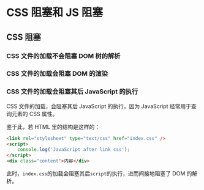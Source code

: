 # CSS 阻塞和 JS 阻塞

## CSS 阻塞

### CSS 文件的加载不会阻塞 DOM 树的解析

### CSS 文件的加载会阻塞 DOM 的渲染

### CSS 文件的加载会阻塞其后 JavaScript 的执行

CSS 文件的加载，会阻塞其后 JavaScript 的执行，因为 JavaScript 经常用于查询元素的 CSS 属性。

鉴于此，若 HTML 里的结构是这样的：

```html
<link rel="stylesheet" type="text/css" href="index.css" />
<script>
    console.log('JavaScript after link css');
</script>
<div class="content">内容</div>
```

此时，`index.css`的加载会阻塞其后`script`的执行，进而间接地阻塞了 DOM 的解析。

